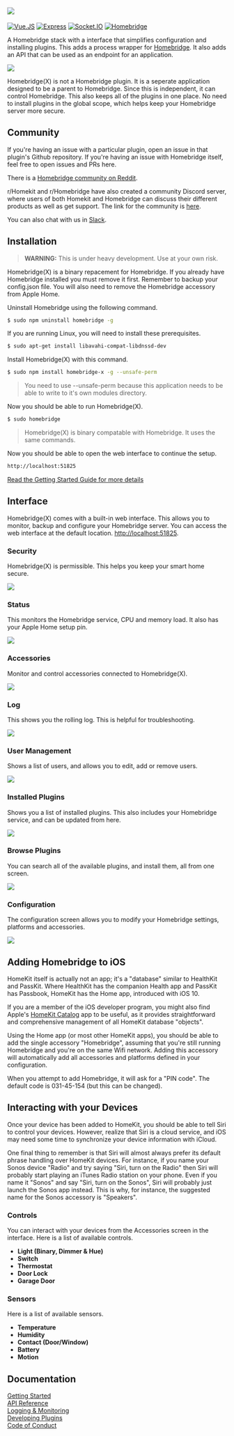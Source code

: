 # ![](https://raw.githubusercontent.com/mkellsy/homebridge-x/master/docs/logo-wide.png)
[![Vue.JS](https://img.shields.io/badge/Vue.JS-2.6.10-%234fc08d.svg)](https://vuejs.org/) [![Express](https://img.shields.io/badge/Express-4.17.1-%23b3b3b3.svg)](https://expressjs.com/) [![Socket.IO](https://img.shields.io/badge/Socket.IO-2.2.0-%23e0bf19.svg)](https://socket.io/) [![Homebridge](https://img.shields.io/badge/Homebridge-0.4.50-%237c2fed.svg)](https://github.com/nfarina/homebridge/)  

A Homebridge stack with a interface that simplifies configuration and installing plugins. This adds a process wrapper for [Homebridge](https://github.com/nfarina/homebridge). It also adds an API that can be used as an endpoint for an application.

![](https://raw.githubusercontent.com/mkellsy/homebridge-x/master/docs/hoobs/status.png)

Homebridge(X) is not a Homebridge plugin. It is a seperate application designed to be a parent to Homebridge. Since this is independent, it can control Homebridge. This also keeps all of the plugins in one place. No need to install plugins in the global scope, which helps keep your Homebridge server more secure.

## Community
If you're having an issue with a particular plugin, open an issue in that plugin's Github repository. If you're having an issue with Homebridge itself, feel free to open issues and PRs here.

There is  a [Homebridge community on Reddit](https://www.reddit.com/r/homebridge/).

r/Homekit and r/Homebridge have also created a community Discord server, where users of both Homekit and Homebridge can discuss their different products as well as get support. The link for the community is [here](https://discord.gg/RcV7fa8).

You can also chat with us in [Slack](https://homebridge-slackin.glitch.me).

## Installation

> **WARNING:** This is under heavy development. Use at your own risk.

Homebridge(X) is a binary repacement for Homebridge. If you already have Homebridge installed you must remove it first. Remember to backup your config.json file. You will also need to remove the Homebridge accessory from Apple Home.

Uninstall Homebridge using the following command.

```sh
$ sudo npm uninstall homebridge -g
```

If you are running Linux, you will need to install these prerequisites.

```sh
$ sudo apt-get install libavahi-compat-libdnssd-dev
```

Install Homebridge(X) with this command.

```sh
$ sudo npm install homebridge-x -g --unsafe-perm
```

> You need to use --unsafe-perm because this application needs to be able to write to it's own modules directory.

Now you should be able to run Homebridge(X).

```sh
$ sudo homebridge
```

> Homebridge(X) is binary compatable with Homebridge. It uses the same commands.

Now you should be able to open the web interface to continue the setup.

```sh
http://localhost:51825
```

[Read the Getting Started Guide for more details](https://github.com/mkellsy/homebridge-x/blob/master/docs/getting-started.md)

## Interface
Homebridge(X) comes with a built-in web interface. This allows you to monitor, backup and configure your Homebridge server. You can access the web interface at the default location. [http://localhost:51825](http://localhost:51825).

### Security
Homebridge(X) is permissible. This helps you keep your smart home secure.

![](https://raw.githubusercontent.com/mkellsy/homebridge-x/master/docs/hoobs/login.png)

### Status
This monitors the Homebridge service, CPU and memory load. It also has your Apple Home setup pin.

![](https://raw.githubusercontent.com/mkellsy/homebridge-x/master/docs/hoobs/status.png)

### Accessories
Monitor and control accessories connected to Homebridge(X).

![](https://raw.githubusercontent.com/mkellsy/homebridge-x/master/docs/hoobs/accessories.png)

### Log
This shows you the rolling log. This is helpful for troubleshooting.

![](https://raw.githubusercontent.com/mkellsy/homebridge-x/master/docs/hoobs/log.png)

### User Management

Shows a list of users, and allows you to edit, add or remove users.

![](https://raw.githubusercontent.com/mkellsy/homebridge-x/master/docs/hoobs/users.png)

### Installed Plugins
Shows you a list of installed plugins. This also includes your Homebridge service, and can be updated from here.

![](https://raw.githubusercontent.com/mkellsy/homebridge-x/master/docs/hoobs/installed.png)

### Browse Plugins
You can search all of the available plugins, and install them, all from one screen.

![](https://raw.githubusercontent.com/mkellsy/homebridge-x/master/docs/hoobs/search.png)

### Configuration
The configuration screen allows you to modify your Homebridge settings, platforms and accessories.

![](https://raw.githubusercontent.com/mkellsy/homebridge-x/master/docs/hoobs/config.png)

## Adding Homebridge to iOS
HomeKit itself is actually not an app; it's a "database" similar to HealthKit and PassKit. Where HealthKit has the companion Health app and PassKit has Passbook, HomeKit has the Home app, introduced with iOS 10.  

If you are a member of the iOS developer program, you might also find Apple's [HomeKit Catalog](https://developer.apple.com/documentation/homekit/configuring_a_home_automation_device) app to be useful, as it provides straightforward and comprehensive management of all HomeKit database "objects".  

Using the Home app (or most other HomeKit apps), you should be able to add the single accessory "Homebridge", assuming that you're still running Homebridge and you're on the same Wifi network. Adding this accessory will automatically add all accessories and platforms defined in your configuration.  

When you attempt to add Homebridge, it will ask for a "PIN code". The default code is 031-45-154 (but this can be changed).

## Interacting with your Devices
Once your device has been added to HomeKit, you should be able to tell Siri to control your devices. However, realize that Siri is a cloud service, and iOS may need some time to synchronize your device information with iCloud.  

One final thing to remember is that Siri will almost always prefer its default phrase handling over HomeKit devices. For instance, if you name your Sonos device "Radio" and try saying "Siri, turn on the Radio" then Siri will probably start playing an iTunes Radio station on your phone. Even if you name it "Sonos" and say "Siri, turn on the Sonos", Siri will probably just launch the Sonos app instead. This is why, for instance, the suggested name for the Sonos accessory is "Speakers".

### Controls
You can interact with your devices from the Accessories screen in the interface. Here is a list of available controls.

- **Light (Binary, Dimmer & Hue)**
- **Switch**
- **Thermostat**
- **Door Lock**
- **Garage Door**

### Sensors
Here is a list of available sensors.

- **Temperature**
- **Humidity**
- **Contact (Door/Window)**
- **Battery**
- **Motion**

## Documentation
[Getting Started](https://github.com/mkellsy/homebridge-x/blob/master/docs/getting-started.md)  
[API Reference](https://github.com/mkellsy/homebridge-x/blob/master/docs/api-reference.md)  
[Logging & Monitoring](https://github.com/mkellsy/homebridge-x/blob/master/docs/logging-monitoring.md)  
[Developing Plugins](https://github.com/mkellsy/homebridge-x/blob/master/docs/developing-plugins.md)  
[Code of Conduct](https://github.com/mkellsy/homebridge-x/blob/master/CONDUCT.md)
